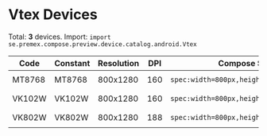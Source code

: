# Vtex Devices

Total: **3** devices. Import: `import se.premex.compose.preview.device.catalog.android.Vtex`

| Code | Constant | Resolution | DPI | Compose Spec | Preview Usage |
|------|----------|------------|-----|-------------|---------------|
| MT8768 | MT8768 | 800x1280 | 160 | `spec:width=800px,height=1280px,dpi=160` | `@Preview(device = Vtex.MT8768)` |
| VK102W | VK102W | 800x1280 | 160 | `spec:width=800px,height=1280px,dpi=160` | `@Preview(device = Vtex.VK102W)` |
| VK802W | VK802W | 800x1280 | 188 | `spec:width=800px,height=1280px,dpi=188` | `@Preview(device = Vtex.VK802W)` |

<!-- Generated automatically. Do not edit manually. -->
